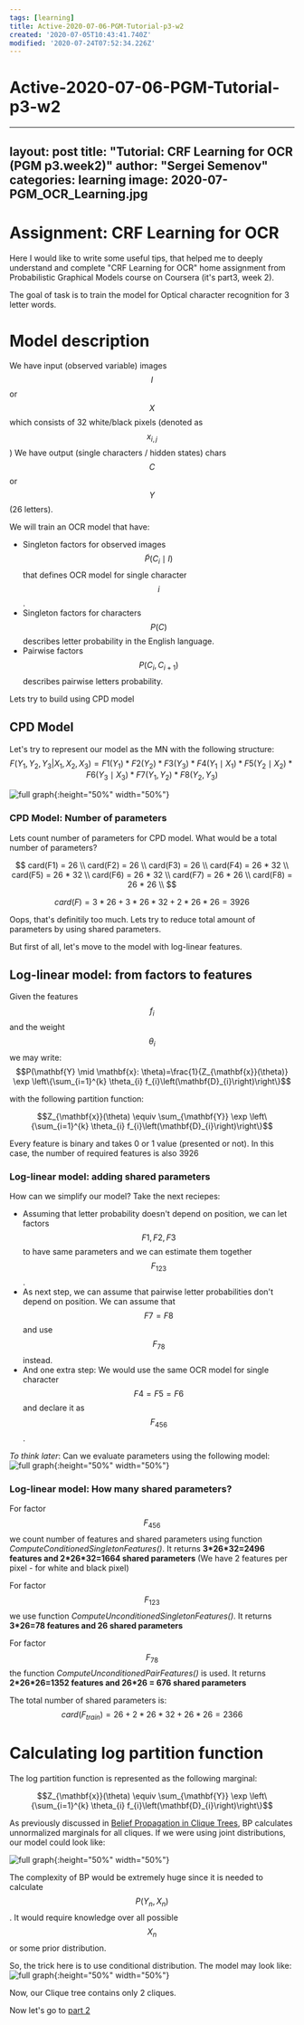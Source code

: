 ```yaml
---
tags: [learning]
title: Active-2020-07-06-PGM-Tutorial-p3-w2
created: '2020-07-05T10:43:41.740Z'
modified: '2020-07-24T07:52:34.226Z'
---
```


# Active-2020-07-06-PGM-Tutorial-p3-w2
---
layout: post
title: "Tutorial: CRF Learning for OCR (PGM p3.week2)"
author: "Sergei Semenov"
categories: learning
image: 2020-07-PGM_OCR_Learning.jpg
---
# Assignment: CRF Learning for OCR
Here I would like to write some useful tips, that helped me to deeply understand and complete "CRF Learning for OCR" home assignment from Probabilistic Graphical Models course on Coursera (it's part3, week 2).

The goal of task is to train the model for Optical character recognition for 3 letter words.

# Model description

We have input (observed variable) images $$I$$ or $$X$$ which consists of 32 white/black pixels (denoted as $$x_{i,j}$$)
We have output (single characters / hidden states) chars $$C$$ or $$Y$$ (26 letters).

We will train an OCR model that have:
* Singleton factors for observed images $$\widetilde{P}(C_{i} \mid I)$$ that defines OCR model for single character $$i$$.
* Singleton factors for characters $$P(C)$$ describes letter probability in the English language.
* Pairwise factors $$P(C_{i}, C_{i+1})$$ describes pairwise letters probability.

Lets try to build using CPD model
##  CPD Model
Let's try to represent our model as the MN with the following structure:
$$
F(Y_1, Y_2, Y_3 | X_1, X_2, X_3) = F1(Y_1) * F2(Y_2) * F3(Y_3) * F4(Y_1 \mid X_1) * F5(Y_2 \mid X_2) * F6(Y_3 \mid X_3) * F7 (Y_1, Y_2)* F8 (Y_2, Y_3)
$$

![full graph](https://simonrus.github.io/about/assets/img/2020-07_PGM_p2_week2_drawing1.inkscape.svg "Graph"){:height="50%" width="50%"}

### CPD Model: Number of parameters 
Lets count number of parameters for CPD model. What would be a total number of parameters?

$$
card(F1) = 26 \\
card(F2) = 26 \\
card(F3) = 26 \\
card(F4) = 26 * 32 \\
card(F5) = 26 * 32 \\
card(F6) = 26 * 32 \\
card(F7) = 26 * 26 \\
card(F8) = 26 * 26 \\
$$

$$card(F) = 3 * 26 + 3 * 26 * 32 + 2 * 26 * 26 = 3926$$

Oops, that's definitily too much. Lets try to reduce total amount of parameters by using shared parameters.

But first of all, let's move to the model with log-linear features.

## Log-linear model: from factors to features
Given the features $$f_{i}$$ and the weight $$\theta_{i}$$ we may write:
$$P(\mathbf{Y} \mid \mathbf{x}: \theta)=\frac{1}{Z_{\mathbf{x}}(\theta)} \exp \left\{\sum_{i=1}^{k} \theta_{i} f_{i}\left(\mathbf{D}_{i}\right)\right\}$$

with the following partition function:

$$Z_{\mathbf{x}}(\theta) \equiv \sum_{\mathbf{Y}} \exp \left\{\sum_{i=1}^{k} \theta_{i} f_{i}\left(\mathbf{D}_{i}\right)\right\}$$

Every feature is binary and takes 0 or 1 value (presented or not). In this case, the number of required features is also 3926

### Log-linear model: adding shared parameters

How can we simplify our model? Take the next reciepes:
* Assuming that letter probability doesn't depend on position, we can let factors $$F1,F2,F3$$ to have same parameters and  we can estimate them together $$F_{123}$$.
* As next step, we can assume that pairwise letter probabilities don't depend on position. We can assume that $$F7 = F8$$ and use $$F_{78}$$ instead.
* And one extra step: We would use the same OCR model for single character $$F4 = F5 = F6$$ and declare it as $$F_{456}$$.

*To think later*: Can we evaluate parameters using the following model:
![full graph](https://simonrus.github.io/about/assets/img/2020-07_PGM_p2_week2_drawing2.inkscape.svg "Graph"){:height="50%" width="50%"}

### Log-linear model: How many shared parameters?
For factor $$F_{456}$$ we count number of features and shared parameters using function *ComputeConditionedSingletonFeatures()*. It returns __3\*26\*32=2496 features and 2\*26\*32=1664 shared parameters__ (We have 2 features per pixel - for white and black pixel)

For factor $$F_{123}$$ we use function *ComputeUnconditionedSingletonFeatures()*. It returns __3\*26=78 features and 26 shared parameters__

For factor $$F_{78}$$ the function *ComputeUnconditionedPairFeatures()* is used. It returns __2\*26\*26=1352 features and 26\*26 = 676 shared parameters__

The total number of shared parameters is:
$$card(F_{train}) = 26 + 2 * 26 * 32 + 26 * 26 = 2366$$

# Calculating log partition function
The log partition function is represented as the following marginal:

$$Z_{\mathbf{x}}(\theta) \equiv \sum_{\mathbf{Y}} \exp \left\{\sum_{i=1}^{k} \theta_{i} f_{i}\left(\mathbf{D}_{i}\right)\right\}$$

As previously discussed in [Belief Propagation in Clique Trees](https://simonrus.github.io/about/learning/PGM-p2-w2-BP-In-CliqueTrees.html), BP calculates unnormalized marginals for all cliques. If we were using joint distributions, our model could look like:

![full graph](https://simonrus.github.io/about/assets/img/2020-07_PGM_p2_week2_drawing3.inkscape.svg "Graph"){:height="50%" width="50%"}

The complexity of BP would be extremely huge since it is needed to calculate $$P(Y_n, X_n)$$. It would require knowledge over
all possible $$X_n$$ or some prior distribution.

So, the trick here is to use conditional distribution. The model may look like:
![full graph](https://simonrus.github.io/about/assets/img/2020-07_PGM_p2_week2_drawing4.inkscape.svg "Graph"){:height="50%" width="50%"}

Now, our Clique tree contains only 2 cliques.

Now let's go to [part 2](https://simonrus.github.io/about/learning/PGM-Tutorial-p3-w2_part2.html)









